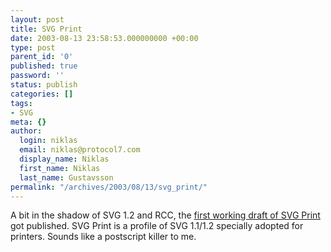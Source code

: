 ```yaml
---
layout: post
title: SVG Print
date: 2003-08-13 23:58:53.000000000 +00:00
type: post
parent_id: '0'
published: true
password: ''
status: publish
categories: []
tags:
- SVG
meta: {}
author:
  login: niklas
  email: niklas@protocol7.com
  display_name: Niklas
  first_name: Niklas
  last_name: Gustavsson
permalink: "/archives/2003/08/13/svg_print/"
---
```

A bit in the shadow of SVG 1.2 and RCC, the [first working draft of SVG Print](http://www.w3.org/TR/2003/WD-SVGPrint-20030715/) got published. SVG Print is a profile of SVG 1.1/1.2 specially adopted for printers. Sounds like a postscript killer to me.

